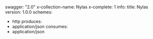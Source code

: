 swagger: "2.0"
x-collection-name: Nylas
x-complete: 1
info:
  title: Nylas
  version: 1.0.0
schemes:
- http
produces:
- application/json
consumes:
- application/json